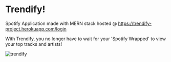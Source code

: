 # Trendify!
Spotify Application made with MERN stack hosted @ https://trendify-project.herokuapp.com/login

With Trendify, you no longer have to wait for your 'Spotify Wrapped' to view your top tracks and artists!

![trendify](https://user-images.githubusercontent.com/104590083/204097444-9425f182-7e90-4ce4-a999-54d4aa5ddb4e.PNG)
